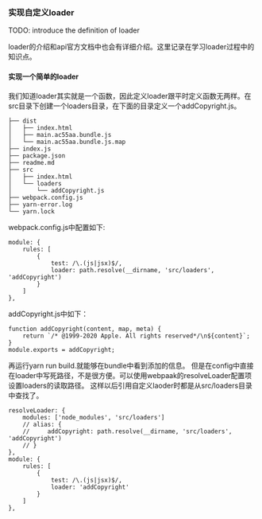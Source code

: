 
### 实现自定义loader
TODO: introduce the definition of loader

loader的介绍和api官方文档中也会有详细介绍。这里记录在学习loader过程中的知识点。

#### 实现一个简单的loader
我们知道loader其实就是一个函数，因此定义loader跟平时定义函数无两样。在src目录下创建一个loaders目录，在下面的目录定义一个addCopyright.js。
```
├── dist
│   ├── index.html
│   ├── main.ac55aa.bundle.js
│   └── main.ac55aa.bundle.js.map
├── index.js
├── package.json
├── readme.md
├── src
│   ├── index.html
│   └── loaders
│       └── addCopyright.js
├── webpack.config.js
├── yarn-error.log
└── yarn.lock

```

webpack.config.js中配置如下:
```
module: {
    rules: [
        {
            test: /\.(js|jsx)$/,
            loader: path.resolve(__dirname, 'src/loaders', 'addCopyright')
        }
    ]
},
```

addCopyright.js中如下：
```
function addCopyright(content, map, meta) {
    return `/* @1999-2020 Apple. All rights reserved*/\n${content}`;
}
module.exports = addCopyright;
```

再运行yarn run build.就能够在bundle中看到添加的信息。
但是在config中直接在loader中写死路径，不是很方便。可以使用webpaak的resolveLoader配置项设置loaders的读取路径。
这样以后引用自定义laoder时都是从src/loaders目录中查找了。

```
resolveLoader: {
    modules: ['node_modules', 'src/loaders']
    // alias: {
    //     addCopyright: path.resolve(__dirname, 'src/loaders', 'addCopyright')
    // }
},
module: {
    rules: [
        {
            test: /\.(js|jsx)$/,
            loader: 'addCopyright'
        }
    ]
},
```




